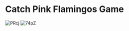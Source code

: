 # Catch Pink Flamingos Game

![PRcj](https://user-images.githubusercontent.com/103935236/169433553-600a290a-8d49-4196-8f41-3b360a41fb8f.gif)
![74pZ](https://user-images.githubusercontent.com/103935236/169433889-42b2b198-da80-423c-854d-dc73d437bd89.gif)
